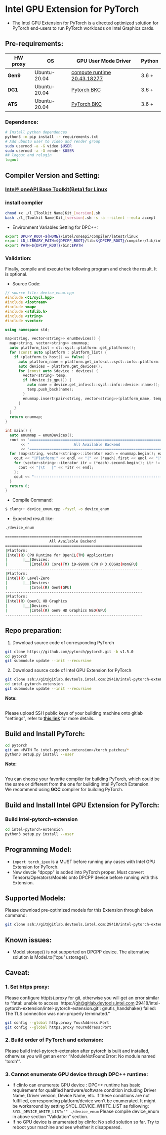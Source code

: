 # Intel GPU Extension for PyTorch

*  The Intel GPU Extension for PyTorch is a directed optimized solution for PyTorch end-users to run PyTorch workloads on Intel Graphics cards.

## Pre-requirements:

| **HW proxy** | **OS** | **GPU User Mode Driver** | Python |
| ------ | ------ | ------ | ------ |
| **Gen9** | Ubuntu-20.04 | [compute runtime 20.43.18277](https://github.com/intel/compute-runtime/releases/tag/20.43.18277) | 3.6 + |
| **DG1** | Ubuntu-20.04 |  [Pytorch BKC](https://wiki.ith.intel.com/pages/viewpage.action?spaceKey=OSGCSH&title=PyTorch+Environment+BKC)| 3.6 + |
| **ATS** | Ubuntu-20.04 |  [PyTorch BKC](https://wiki.ith.intel.com/pages/viewpage.action?spaceKey=OSGCSH&title=PyTorch+Environment+BKC) | 3.6 + |

### **Dependence:**

```bash
# Install python dependences
python3 -m pip install -r requirements.txt
# Add ubuntu user to video and render group
sudo usermod -a -G video $USER
sudo usermod -a -G render $USER
## logout and relogin
logout
```

## **Compiler Version and Setting:**

### [Intel® oneAPI Base Toolkit(Beta) for Linux](https://dynamicinstaller.intel.com/oneapi/toolkits/base-kit/linux/)

### install complier

```bash
chmod +x ./l_[Toolkit Name]Kit_[version].sh
bash ./l_[Toolkit Name]Kit_[version].sh -s -a --silent --eula accept
```

- Environment Variables Setting for DPC++:

```bash
export DPCPP_ROOT=${HOME}/intel/oneapi/compiler/latest/linux
export LD_LIBRARY_PATH=${DPCPP_ROOT}/lib:${DPCPP_ROOT}/compiler/lib/intel64_lin:${LD_LIBRARY_PATH}
export PATH=${DPCPP_ROOT}/bin:$PATH
```

### **Validation:**
Finally, compile and execute the following program and check the result. It is optional.

- Source Code:

```c++
// source file: device_enum.cpp
#include <CL/sycl.hpp>
#include <iostream>
#include <map>
#include <stdlib.h>
#include <string>
#include <vector>

using namespace std;

map<string, vector<string>> enumDevices() {
  map<string, vector<string>> enummap;
  auto platform_list = cl::sycl::platform::get_platforms();
  for (const auto &platform : platform_list) {
    if (platform.is_host() == false) {
      auto platform_name = platform.get_info<cl::sycl::info::platform::name>();
      auto devices = platform.get_devices();
      for (const auto &device : devices) {
        vector<string> temp;
        if (device.is_gpu()) {
          auto name = device.get_info<cl::sycl::info::device::name>();
          temp.push_back(name);
        }
        enummap.insert(pair<string, vector<string>>(platform_name, temp));
      }
    }
  }
  return enummap;
}

int main() {
  auto enummap = enumDevices();
  cout << "==============================================================" << endl
       << "                    All Available Backend                     " << endl
       << "==============================================================" << endl;
  for (map<string, vector<string>>::iterator each = enummap.begin(); each != enummap.end(); ++each) {
    cout << "|Platform:" << endl << "|" << (*each).first << endl << "|\t|__|Devices:" << endl;
    for (vector<string>::iterator itr = (*each).second.begin(); itr != (*each).second.end(); ++itr) {
      cout << "|\t   |" << *itr << endl;
    };
    cout << "--------------------------------------------------------------" << endl;
  }
  return 0;
}
```

- Compile Command:

```bash
$ clang++ device_enum.cpp -fsycl -o device_enum
```

- Expected result like:

```bash
./device_enum

==============================================================
                    All Available Backend                     
==============================================================
|Platform:
|Intel(R) CPU Runtime for OpenCL(TM) Applications
|       |__|Devices:
|          |Intel(R) Core(TM) i9-9900K CPU @ 3.60GHz(NonGPU)
--------------------------------------------------------------
|Platform:
|Intel(R) Level-Zero
|       |__|Devices:
|          |Intel(R) Gen9(GPU)
--------------------------------------------------------------
|Platform:
|Intel(R) OpenCL HD Graphics
|       |__|Devices:
|          |Intel(R) Gen9 HD Graphics NEO(GPU)
--------------------------------------------------------------
```

## Repo preparation:

1.  Download source code of corresponding PyTorch

```bash
git clone https://github.com/pytorch/pytorch.git -b v1.5.0
cd pytorch
git submodule update --init --recursive
```

2.  Download source code of Intel GPU Extension for PyTorch

```bash
git clone ssh://git@gitlab.devtools.intel.com:29418/intel-pytorch-extension/intel-pytorch-extension.git
cd intel-pytorch-extension
git submodule update --init --recursive
```
**Note:**

<br>Please upload SSH public keys of your building machine onto gitlab "settings", refer to [**this link**](https://gitlab.devtools.intel.com/help/ssh/README#locating-an-existing-ssh-key-pair) for more details.

## Build and Install PyTorch:

```bash
cd pytorch
git am <PATH_To_intel-pytorch-extension>/torch_patches/*
python3 setup.py install --user
```
**Note:**

<br>You can choose your favorite compiler for building PyTorch, which could be the same or different from the one for building Intel PyTorch Extension.
<br>We recommend using **GCC** compiler for building PyTorch. 

## Build and Install Intel GPU Extension for PyTorch:

### Build intel-pytorch-extension

```bash
cd intel-pytorch-extension
python3 setup.py install --user
```

## Programming Model:

*  ```import torch_ipex``` is a MUST before running any cases with Intel GPU Extension for PyTorch.
*  New devcie "dpcpp" is added into PyTorch proper. Must convert Tensors/Operators/Models onto DPCPP device before running with this Extension.

## Supported Models:

Please download pre-optimized models for this Extension through below command:

```bash
git clone ssh://git@gitlab.devtools.intel.com:29418/intel-pytorch-extension/gpu-optimized-models.git
```

## Known issues:

*  Model.storage() is not supported on DPCPP device. The alternative solution is Model.to("cpu").storage().

## Caveat:

### 1. Set https proxy:

Please configure http(s).proxy for git, otherwise you will get an error similar to “fatal: unable to access 'https://git@gitlab.devtools.intel.com:29418/intel-pytorch-extension/intel-pytorch-extension.git': gnutls_handshake() failed: The TLS connection was non-properly terminated.”

```bash
git config --global http.proxy YourAddress:Port
git config --global https.proxy YourAddress:Port
```
### 2. Build order of PyTorch and extension:

Please build intel-pytorch-extension after pytorch is built and installed, otherwise you will get an error “ModuleNotFoundError: No module named 'torch'”.

### 3. Cannot enumerate GPU device through DPC++ runtime:

- If clinfo can enumerate GPU device :
DPC++ runtime has basic requirement for qualified hardware/software condition including Driver Name, Driver version, Device Name, etc.
If these conditions are not fulfilled, corresponding platform/device won’t be enumerated.
It might be workaround by setting SYCL_DEVICE_WHITE_LIST as following: `SYCL_DEVICE_WHITE_LIST="" ./device_enum`
Please compile device_enum in above section “Validation” section.
- If no GPU device is enumerated by clinfo:
No solid solution so far. Try to reboot your machine and see whether it disappeared.

